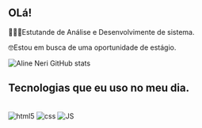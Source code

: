 ## OLá!
👩🏽‍💻Estutande de Análise e Desenvolvimente de sistema.  

🤓Estou em busca de uma oportunidade de estágio.

![Aline Neri GitHub stats](https://github-readme-stats.vercel.app/api?username=AlineNeri&show_icons=true&theme=dracula)

## Tecnologias que eu uso no meu dia.

<div style="display: inline_block"><Br/>
<img align="center" alt="html5" src= https://img.shields.io/badge/HTML5-E34F26?style=for-the-badge&logo=html5&logoColor=white/>
<img align="center" alt="css" src=https://img.shields.io/badge/CSS-239120?&style=for-the-badge&logo=css3&logoColor=white />
<img align="center" alt="JS" src=https://img.shields.io/badge/JavaScript-F7DF1E?style=for-the-badge&logo=javascript&logoColor=black />

</div>

